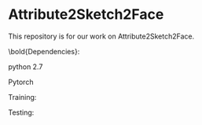 # Attribute2Sketch2Face
This repository is for our work on Attribute2Sketch2Face.

\bold{Dependencies}: 

python 2.7

Pytorch


Training:

Testing:

